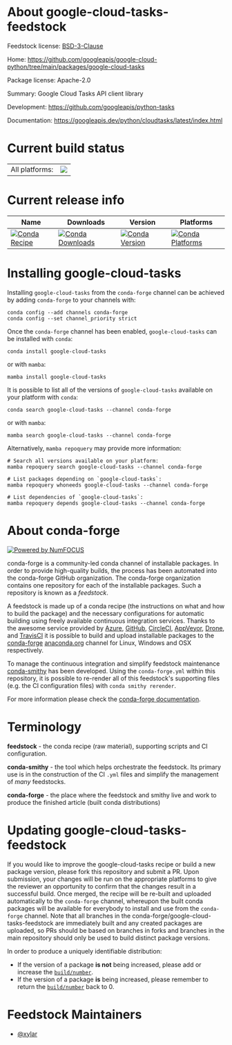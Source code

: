 About google-cloud-tasks-feedstock
==================================

Feedstock license: [BSD-3-Clause](https://github.com/conda-forge/google-cloud-tasks-feedstock/blob/main/LICENSE.txt)

Home: https://github.com/googleapis/google-cloud-python/tree/main/packages/google-cloud-tasks

Package license: Apache-2.0

Summary: Google Cloud Tasks API client library

Development: https://github.com/googleapis/python-tasks

Documentation: https://googleapis.dev/python/cloudtasks/latest/index.html

Current build status
====================


<table><tr><td>All platforms:</td>
    <td>
      <a href="https://dev.azure.com/conda-forge/feedstock-builds/_build/latest?definitionId=12021&branchName=main">
        <img src="https://dev.azure.com/conda-forge/feedstock-builds/_apis/build/status/google-cloud-tasks-feedstock?branchName=main">
      </a>
    </td>
  </tr>
</table>

Current release info
====================

| Name | Downloads | Version | Platforms |
| --- | --- | --- | --- |
| [![Conda Recipe](https://img.shields.io/badge/recipe-google--cloud--tasks-green.svg)](https://anaconda.org/conda-forge/google-cloud-tasks) | [![Conda Downloads](https://img.shields.io/conda/dn/conda-forge/google-cloud-tasks.svg)](https://anaconda.org/conda-forge/google-cloud-tasks) | [![Conda Version](https://img.shields.io/conda/vn/conda-forge/google-cloud-tasks.svg)](https://anaconda.org/conda-forge/google-cloud-tasks) | [![Conda Platforms](https://img.shields.io/conda/pn/conda-forge/google-cloud-tasks.svg)](https://anaconda.org/conda-forge/google-cloud-tasks) |

Installing google-cloud-tasks
=============================

Installing `google-cloud-tasks` from the `conda-forge` channel can be achieved by adding `conda-forge` to your channels with:

```
conda config --add channels conda-forge
conda config --set channel_priority strict
```

Once the `conda-forge` channel has been enabled, `google-cloud-tasks` can be installed with `conda`:

```
conda install google-cloud-tasks
```

or with `mamba`:

```
mamba install google-cloud-tasks
```

It is possible to list all of the versions of `google-cloud-tasks` available on your platform with `conda`:

```
conda search google-cloud-tasks --channel conda-forge
```

or with `mamba`:

```
mamba search google-cloud-tasks --channel conda-forge
```

Alternatively, `mamba repoquery` may provide more information:

```
# Search all versions available on your platform:
mamba repoquery search google-cloud-tasks --channel conda-forge

# List packages depending on `google-cloud-tasks`:
mamba repoquery whoneeds google-cloud-tasks --channel conda-forge

# List dependencies of `google-cloud-tasks`:
mamba repoquery depends google-cloud-tasks --channel conda-forge
```


About conda-forge
=================

[![Powered by
NumFOCUS](https://img.shields.io/badge/powered%20by-NumFOCUS-orange.svg?style=flat&colorA=E1523D&colorB=007D8A)](https://numfocus.org)

conda-forge is a community-led conda channel of installable packages.
In order to provide high-quality builds, the process has been automated into the
conda-forge GitHub organization. The conda-forge organization contains one repository
for each of the installable packages. Such a repository is known as a *feedstock*.

A feedstock is made up of a conda recipe (the instructions on what and how to build
the package) and the necessary configurations for automatic building using freely
available continuous integration services. Thanks to the awesome service provided by
[Azure](https://azure.microsoft.com/en-us/services/devops/), [GitHub](https://github.com/),
[CircleCI](https://circleci.com/), [AppVeyor](https://www.appveyor.com/),
[Drone](https://cloud.drone.io/welcome), and [TravisCI](https://travis-ci.com/)
it is possible to build and upload installable packages to the
[conda-forge](https://anaconda.org/conda-forge) [anaconda.org](https://anaconda.org/)
channel for Linux, Windows and OSX respectively.

To manage the continuous integration and simplify feedstock maintenance
[conda-smithy](https://github.com/conda-forge/conda-smithy) has been developed.
Using the ``conda-forge.yml`` within this repository, it is possible to re-render all of
this feedstock's supporting files (e.g. the CI configuration files) with ``conda smithy rerender``.

For more information please check the [conda-forge documentation](https://conda-forge.org/docs/).

Terminology
===========

**feedstock** - the conda recipe (raw material), supporting scripts and CI configuration.

**conda-smithy** - the tool which helps orchestrate the feedstock.
                   Its primary use is in the construction of the CI ``.yml`` files
                   and simplify the management of *many* feedstocks.

**conda-forge** - the place where the feedstock and smithy live and work to
                  produce the finished article (built conda distributions)


Updating google-cloud-tasks-feedstock
=====================================

If you would like to improve the google-cloud-tasks recipe or build a new
package version, please fork this repository and submit a PR. Upon submission,
your changes will be run on the appropriate platforms to give the reviewer an
opportunity to confirm that the changes result in a successful build. Once
merged, the recipe will be re-built and uploaded automatically to the
`conda-forge` channel, whereupon the built conda packages will be available for
everybody to install and use from the `conda-forge` channel.
Note that all branches in the conda-forge/google-cloud-tasks-feedstock are
immediately built and any created packages are uploaded, so PRs should be based
on branches in forks and branches in the main repository should only be used to
build distinct package versions.

In order to produce a uniquely identifiable distribution:
 * If the version of a package **is not** being increased, please add or increase
   the [``build/number``](https://docs.conda.io/projects/conda-build/en/latest/resources/define-metadata.html#build-number-and-string).
 * If the version of a package **is** being increased, please remember to return
   the [``build/number``](https://docs.conda.io/projects/conda-build/en/latest/resources/define-metadata.html#build-number-and-string)
   back to 0.

Feedstock Maintainers
=====================

* [@xylar](https://github.com/xylar/)

